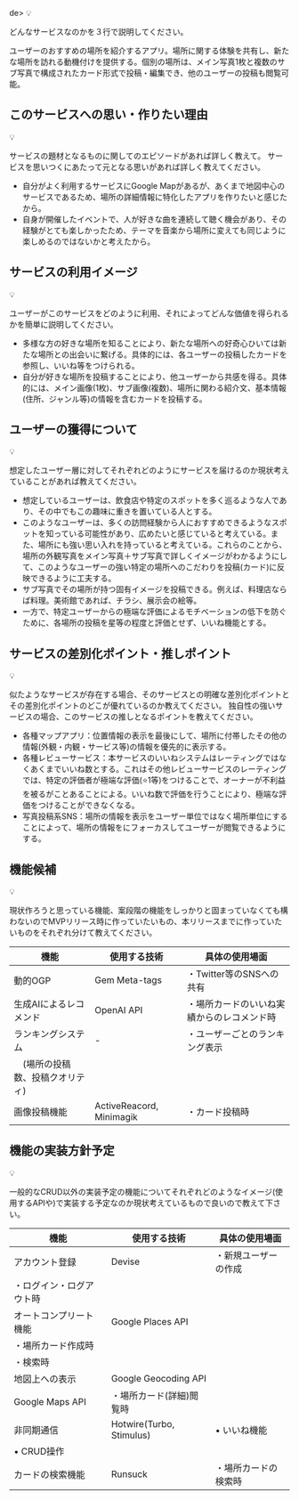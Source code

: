 de>
💡

どんなサービスなのかを３行で説明してください。

</aside>

ユーザーのおすすめの場所を紹介するアプリ。場所に関する体験を共有し、新たな場所を訪れる動機付けを提供する。個別の場所は、メイン写真1枚と複数のサブ写真で構成されたカード形式で投稿・編集でき、他のユーザーの投稿も閲覧可能。

## このサービスへの思い・作りたい理由

<aside>
💡

サービスの題材となるものに関してのエピソードがあれば詳しく教えて。
サービスを思いつくにあたって元となる思いがあれば詳しく教えてください。

</aside>

- 自分がよく利用するサービスにGoogle Mapがあるが、あくまで地図中心のサービスであるため、場所の詳細情報に特化したアプリを作りたいと感じたから。
- 自身が開催したイベントで、人が好きな曲を連続して聴く機会があり、その経験がとても楽しかったため、テーマを音楽から場所に変えても同じように楽しめるのではないかと考えたから。

## サービスの利用イメージ

<aside>
💡

ユーザーがこのサービスをどのように利用、それによってどんな価値を得られるかを簡単に説明してください。

</aside>

- 多様な方の好きな場所を知ることにより、新たな場所への好奇心ひいては新たな場所との出会いに繋げる。具体的には、各ユーザーの投稿したカードを参照し、いいね等をつけられる。
- 自分が好きな場所を投稿することにより、他ユーザーから共感を得る。具体的には、メイン画像(1枚)、サブ画像(複数)、場所に関わる紹介文、基本情報(住所、ジャンル等)の情報を含むカードを投稿する。

## ユーザーの獲得について

<aside>
💡

想定したユーザー層に対してそれぞれどのようにサービスを届けるのか現状考えていることがあれば教えてください。

</aside>

- 想定しているユーザーは、飲食店や特定のスポットを多く巡るような人であり、その中でもこの趣味に重きを置いている人とする。
- このようなユーザーは、多くの訪問経験から人におすすめできるようなスポットを知っている可能性があり、広めたいと感じていると考えている。また、場所にも強い思い入れを持っていると考えている。これらのことから、場所の外観写真をメイン写真＋サブ写真で詳しくイメージがわかるようにして、このようなユーザーの強い特定の場所へのこだわりを投稿(カード)に反映できるように工夫する。
- サブ写真でその場所が持つ固有イメージを投稿できる。例えば、料理店ならば料理。美術館であれば、チラシ、展示会の絵等。
- 一方で、特定ユーザーからの極端な評価によるモチベーションの低下を防ぐために、各場所の投稿を星等の程度と評価とせず、いいね機能とする。

## サービスの差別化ポイント・推しポイント

<aside>
💡

似たようなサービスが存在する場合、そのサービスとの明確な差別化ポイントとその差別化ポイントのどこが優れているのか教えてください。
独自性の強いサービスの場合、このサービスの推しとなるポイントを教えてください。

</aside>

- 各種マップアプリ：位置情報の表示を最後にして、場所に付帯したその他の情報(外観・内観・サービス等)の情報を優先的に表示する。
- 各種レビューサービス：本サービスのいいねシステムはレーティングではなくあくまでいいね数とする。これはその他レビューサービスのレーティングでは、特定の評価者が極端な評価(⭐️1等)をつけることで、オーナーが不利益を被るがことあることによる。いいね数で評価を行うことにより、極端な評価をつけることができなくなる。
- 写真投稿系SNS：場所の情報を表示をユーザー単位ではなく場所単位にすることによって、場所の情報をにフォーカスしてユーザーが閲覧できるようにする。

## 機能候補

<aside>
💡

現状作ろうと思っている機能、案段階の機能をしっかりと固まっていなくても構わないのでMVPリリース時に作っていたいもの、本リリースまでに作っていたいものをそれぞれ分けて教えてください。

</aside>

| 機能 | 使用する技術 | 具体の使用場面 |
| --- | --- | --- |
| 動的OGP | Gem Meta-tags | ・Twitter等のSNSへの共有 |
| 生成AIによるレコメンド | OpenAI API | ・場所カードのいいね実績からのレコメンド時 |
| ランキングシステム | - | ・ユーザーごとのランキング表示
　(場所の投稿数、投稿クオリティ) |
| 画像投稿機能 | ActiveReacord, Minimagik | ・カード投稿時 |

## 機能の実装方針予定

<aside>
💡

一般的なCRUD以外の実装予定の機能についてそれぞれどのようなイメージ(使用するAPIや)で実装する予定なのか現状考えているもので良いので教えて下さい。 

</aside>

| 機能 | 使用する技術 | 具体の使用場面 |
| --- | --- | --- |
| アカウント登録 | Devise | ・新規ユーザーの作成
・ログイン・ログアウト時 |
| オートコンプリート機能 | Google Places API
 | ・場所カード作成時
・検索時 |
| 地図上への表示 | Google Geocoding API
Google Maps API | ・場所カード(詳細)閲覧時 |
| 非同期通信 | Hotwire(Turbo, Stimulus) | • いいね機能
• CRUD操作 |
| カードの検索機能 | Runsuck | ・場所カードの検索時 |
